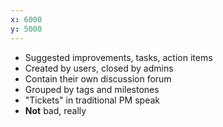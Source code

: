 ```yaml
---
x: 6000
y: 5000
---
```


* Suggested improvements, tasks, action items
* Created by users, closed by admins
* Contain their own discussion forum
* Grouped by tags and milestones
* "Tickets" in traditional PM speak
* **Not** bad, really